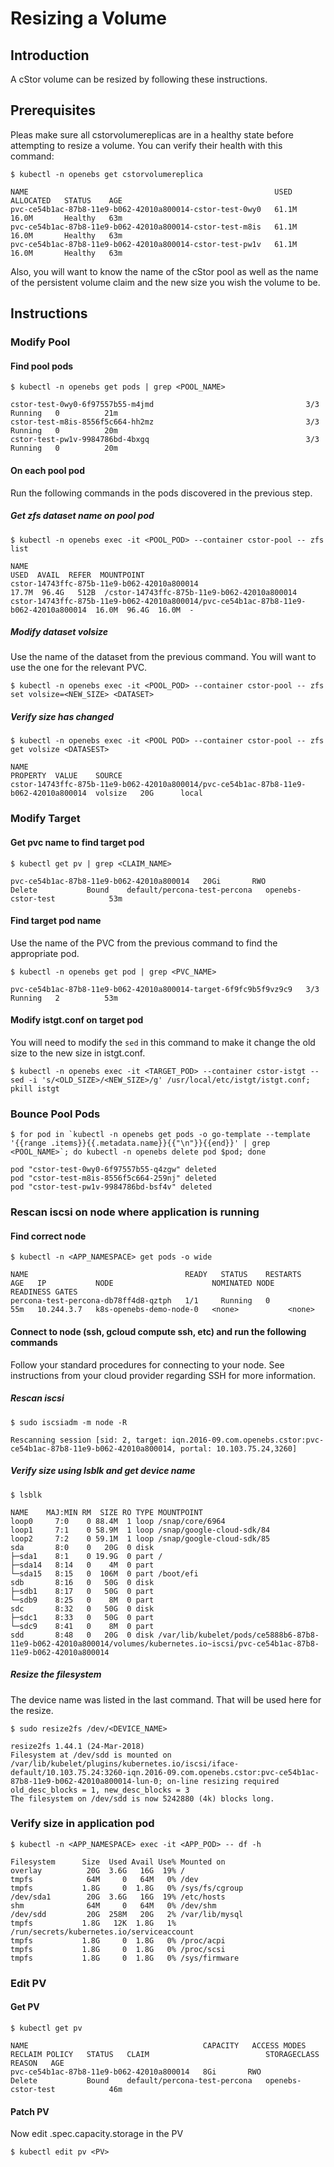 # Resizing a Volume
## Introduction
A cStor volume can be resized by following these instructions.

## Prerequisites
Pleas make sure all cstorvolumereplicas are in a healthy state before attempting to resize a volume.  You can verify their health with this command:

```
$ kubectl -n openebs get cstorvolumereplica

NAME                                                       USED    ALLOCATED   STATUS    AGE
pvc-ce54b1ac-87b8-11e9-b062-42010a800014-cstor-test-0wy0   61.1M   16.0M       Healthy   63m
pvc-ce54b1ac-87b8-11e9-b062-42010a800014-cstor-test-m8is   61.1M   16.0M       Healthy   63m
pvc-ce54b1ac-87b8-11e9-b062-42010a800014-cstor-test-pw1v   61.1M   16.0M       Healthy   63m
```

Also, you will want to know the name of the cStor pool as well as the name of the persistent volume claim and the new size you wish the volume to be.

## Instructions
### Modify Pool
#### Find pool pods

```
$ kubectl -n openebs get pods | grep <POOL_NAME>

cstor-test-0wy0-6f97557b55-m4jmd                                  3/3     Running   0          21m
cstor-test-m8is-8556f5c664-hh2mz                                  3/3     Running   0          20m
cstor-test-pw1v-9984786bd-4bxgq                                   3/3     Running   0          20m
```

#### On each pool pod
Run the following commands in the pods discovered in the previous step.

##### Get zfs dataset name on pool pod

```
$ kubectl -n openebs exec -it <POOL_POD> --container cstor-pool -- zfs list

NAME                                                                                  USED  AVAIL  REFER  MOUNTPOINT
cstor-14743ffc-875b-11e9-b062-42010a800014                                           17.7M  96.4G   512B  /cstor-14743ffc-875b-11e9-b062-42010a800014
cstor-14743ffc-875b-11e9-b062-42010a800014/pvc-ce54b1ac-87b8-11e9-b062-42010a800014  16.0M  96.4G  16.0M  -
```

##### Modify dataset volsize
Use the name of the dataset from the previous command.  You will want to use the one for the relevant PVC.

```
$ kubectl -n openebs exec -it <POOL_POD> --container cstor-pool -- zfs set volsize=<NEW_SIZE> <DATASET>
```

##### Verify size has changed

```
$ kubectl -n openebs exec -it <POOL POD> --container cstor-pool -- zfs get volsize <DATASEST>

NAME                                                                                 PROPERTY  VALUE    SOURCE
cstor-14743ffc-875b-11e9-b062-42010a800014/pvc-ce54b1ac-87b8-11e9-b062-42010a800014  volsize   20G      local
```

### Modify Target
#### Get pvc name to find target pod

```
$ kubectl get pv | grep <CLAIM_NAME>

pvc-ce54b1ac-87b8-11e9-b062-42010a800014   20Gi       RWO            Delete           Bound    default/percona-test-percona   openebs-cstor-test            53m
```

#### Find target pod name
Use the name of the PVC from the previous command to find the appropriate pod.

```
$ kubectl -n openebs get pod | grep <PVC_NAME>

pvc-ce54b1ac-87b8-11e9-b062-42010a800014-target-6f9fc9b5f9vz9c9   3/3     Running   2          53m
```

#### Modify istgt.conf on target pod
You will need to modify the `sed` in this command to make it change the old size to the new size in istgt.conf.

```
$ kubectl -n openebs exec -it <TARGET_POD> --container cstor-istgt -- sed -i 's/<OLD_SIZE>/<NEW_SIZE>/g' /usr/local/etc/istgt/istgt.conf; pkill istgt
```

### Bounce Pool Pods

```
$ for pod in `kubectl -n openebs get pods -o go-template --template '{{range .items}}{{.metadata.name}}{{"\n"}}{{end}}' | grep <POOL_NAME>`; do kubectl -n openebs delete pod $pod; done

pod "cstor-test-0wy0-6f97557b55-q4zgw" deleted
pod "cstor-test-m8is-8556f5c664-259nj" deleted
pod "cstor-test-pw1v-9984786bd-bsf4v" deleted
```


### Rescan iscsi on node where application is running
#### Find correct node

```
$ kubectl -n <APP_NAMESPACE> get pods -o wide

NAME                                   READY   STATUS    RESTARTS   AGE   IP           NODE                      NOMINATED NODE   READINESS GATES
percona-test-percona-db78ff4d8-qztph   1/1     Running   0          55m   10.244.3.7   k8s-openebs-demo-node-0   <none>           <none>
```

#### Connect to node (ssh, gcloud compute ssh, etc) and run the following commands
Follow your standard procedures for connecting to your node.  See instructions from your cloud provider regarding SSH for more information.

##### Rescan iscsi

```
$ sudo iscsiadm -m node -R

Rescanning session [sid: 2, target: iqn.2016-09.com.openebs.cstor:pvc-ce54b1ac-87b8-11e9-b062-42010a800014, portal: 10.103.75.24,3260]
```

##### Verify size using lsblk and get device name

```
$ lsblk

NAME    MAJ:MIN RM  SIZE RO TYPE MOUNTPOINT
loop0     7:0    0 88.4M  1 loop /snap/core/6964
loop1     7:1    0 58.9M  1 loop /snap/google-cloud-sdk/84
loop2     7:2    0 59.1M  1 loop /snap/google-cloud-sdk/85
sda       8:0    0   20G  0 disk 
├─sda1    8:1    0 19.9G  0 part /
├─sda14   8:14   0    4M  0 part 
└─sda15   8:15   0  106M  0 part /boot/efi
sdb       8:16   0   50G  0 disk 
├─sdb1    8:17   0   50G  0 part 
└─sdb9    8:25   0    8M  0 part 
sdc       8:32   0   50G  0 disk 
├─sdc1    8:33   0   50G  0 part 
└─sdc9    8:41   0    8M  0 part 
sdd       8:48   0   20G  0 disk /var/lib/kubelet/pods/ce5888b6-87b8-11e9-b062-42010a800014/volumes/kubernetes.io~iscsi/pvc-ce54b1ac-87b8-11e9-b062-42010a800014
```

##### Resize the filesystem
The device name was listed in the last command.  That will be used here for the resize.

```
$ sudo resize2fs /dev/<DEVICE_NAME>

resize2fs 1.44.1 (24-Mar-2018)
Filesystem at /dev/sdd is mounted on /var/lib/kubelet/plugins/kubernetes.io/iscsi/iface-default/10.103.75.24:3260-iqn.2016-09.com.openebs.cstor:pvc-ce54b1ac-87b8-11e9-b062-42010a800014-lun-0; on-line resizing required
old_desc_blocks = 1, new_desc_blocks = 3
The filesystem on /dev/sdd is now 5242880 (4k) blocks long.
```

### Verify size in application pod

```
$ kubectl -n <APP_NAMESPACE> exec -it <APP_POD> -- df -h

Filesystem      Size  Used Avail Use% Mounted on
overlay          20G  3.6G   16G  19% /
tmpfs            64M     0   64M   0% /dev
tmpfs           1.8G     0  1.8G   0% /sys/fs/cgroup
/dev/sda1        20G  3.6G   16G  19% /etc/hosts
shm              64M     0   64M   0% /dev/shm
/dev/sdd         20G  258M   20G   2% /var/lib/mysql
tmpfs           1.8G   12K  1.8G   1% /run/secrets/kubernetes.io/serviceaccount
tmpfs           1.8G     0  1.8G   0% /proc/acpi
tmpfs           1.8G     0  1.8G   0% /proc/scsi
tmpfs           1.8G     0  1.8G   0% /sys/firmware
```

### Edit PV
#### Get PV

```
$ kubectl get pv

NAME                                       CAPACITY   ACCESS MODES   RECLAIM POLICY   STATUS   CLAIM                          STORAGECLASS         REASON   AGE
pvc-ce54b1ac-87b8-11e9-b062-42010a800014   8Gi       RWO            Delete           Bound    default/percona-test-percona   openebs-cstor-test            46m
```

#### Patch PV
Now edit .spec.capacity.storage in the PV

```
$ kubectl edit pv <PV>
```